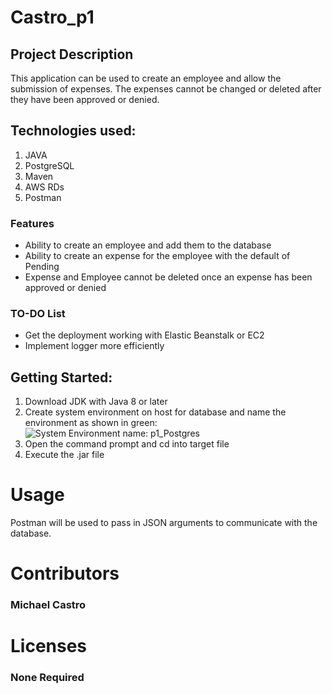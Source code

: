 # Castro_p1

## Project Description

This application can be used to create an employee and allow the submission of expenses.
The expenses cannot be changed or deleted after they have been approved or denied.

## Technologies used:

1. JAVA
2. PostgreSQL
3. Maven
4. AWS RDs
5. Postman

### Features

* Ability to create an employee and add them to the database
* Ability to create an expense for the employee with the default of Pending
* Expense and Employee cannot be deleted once an expense has been approved or denied

### TO-DO List
* Get the deployment working with Elastic Beanstalk or EC2
* Implement logger more efficiently

## Getting Started:
1. Download JDK with Java 8 or later
2. Create system environment on host for database and name the environment as shown in green:
![System Environment name: p1_Postgres](~\castro_p1\Screenshots\Screenshot_2022-05-04_184847.png)
3. Open the command prompt and cd into target file
4. Execute the .jar file

# Usage

Postman will be used to pass in JSON arguments to communicate with the database.

# Contributors

### Michael Castro

# Licenses 

### None Required
